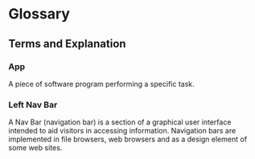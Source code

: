 # Glossary

## Terms and Explanation

### App
A piece of software program performing a specific task.


### Left Nav Bar
A Nav Bar (navigation bar) is a section of a graphical user interface intended to aid visitors in accessing information. Navigation bars are implemented in file browsers, web browsers and as a design element of some web sites.